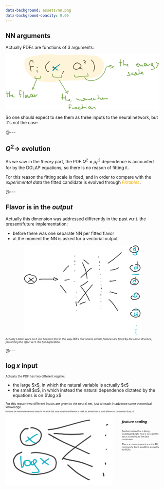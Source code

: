 ```yaml
---
data-background: assets/nn.png
data-background-opacity: 0.05
---
```


## NN arguments

Actually PDFs are functions of 3 arguments:

<img src="assets/pdf-expr.png" alt="PDF expression">

So one should expect to see them as three inputs to the neural network, but it's
not the case.

@---

## $Q^2 \to$ evolution

As we saw in the _theory_ part, the PDF $Q^2 = \mu_F^2$ dependence is accounted
for by the DGLAP equations, so there is no reason of fitting it.

For this reason the fitting scale is fixed, and in order to compare with the
_experimental data_ the fitted candidate is evolved through <em style="color:
#f7ad00">FKtables</em>.

@---

## Flavor is in the _output_

Actually this dimension was addressed differently in the past w.r.t. the
present/future implementation:

- before there was one separate NN per fitted flavor
- at the moment the NN is asked for a vectorial output

<div style="display: flex; justify-content: center">
  <img src="assets/flav-output.png" alt="flavor in the output">
</div>

<p style="font-size: 0.6em; font-style: italic;">
Actually I didn't work on it, but I believe that in this way PDFs that shares
similar features are fitted by the same structure, factorizing the effort w.r.t.
the full duplication.
</p>

@---

## $\log x$ input

<style>
.reveal p { margin: 0.2em }
</style>

<p style="font-size: 0.7em; margin-bottom: 0.5em">
  Actually the PDF has two different regime:
</p>

<ul>
  <li>
    the large $x$, in which the natural variable is actually $x$
  </li>
  <li>
    the small $x$, in which instead the natural dependence dictated by the
    equations is on $\log x$
  </li>
</ul>

<p style="font-size: 0.7em; margin-bottom: 0.1em">
  For this reason two different inputs are given to the neural net, just to teach
  in advance some theoretical knowledge.
</p>
<p style="font-size: 0.4em; margin-bottom: 1.5em">
  Moreover the neural network would freeze for the small $x$, since actually the
  difference is small, but instead there is much difference if considered in
  $\log x$.
</p>

<div style="display: flex; justify-content: center">
  <img src="assets/xlogx.png" alt="nn x-logx input" style="margin-right: 2em">
  <div>
  <h5 style="font-size: 0.8em">feature scaling</h5>
  <p style="font-size: 0.5em">
  Another option that is being investigated <em>right now</em> is to scale the
  input according to the data distribution.
  </p>
  <p style="font-size: 0.5em">
  This is a common practice in the <em>ML community</em>, but it would be a
  novelty for PDFs.
  </p>
  </div>
</div>
